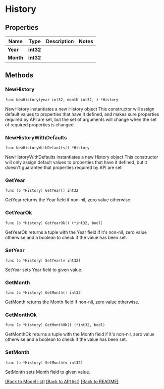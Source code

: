 # History

## Properties

Name | Type | Description | Notes
------------ | ------------- | ------------- | -------------
**Year** | **int32** |  | 
**Month** | **int32** |  | 

## Methods

### NewHistory

`func NewHistory(year int32, month int32, ) *History`

NewHistory instantiates a new History object
This constructor will assign default values to properties that have it defined,
and makes sure properties required by API are set, but the set of arguments
will change when the set of required properties is changed

### NewHistoryWithDefaults

`func NewHistoryWithDefaults() *History`

NewHistoryWithDefaults instantiates a new History object
This constructor will only assign default values to properties that have it defined,
but it doesn't guarantee that properties required by API are set

### GetYear

`func (o *History) GetYear() int32`

GetYear returns the Year field if non-nil, zero value otherwise.

### GetYearOk

`func (o *History) GetYearOk() (*int32, bool)`

GetYearOk returns a tuple with the Year field if it's non-nil, zero value otherwise
and a boolean to check if the value has been set.

### SetYear

`func (o *History) SetYear(v int32)`

SetYear sets Year field to given value.


### GetMonth

`func (o *History) GetMonth() int32`

GetMonth returns the Month field if non-nil, zero value otherwise.

### GetMonthOk

`func (o *History) GetMonthOk() (*int32, bool)`

GetMonthOk returns a tuple with the Month field if it's non-nil, zero value otherwise
and a boolean to check if the value has been set.

### SetMonth

`func (o *History) SetMonth(v int32)`

SetMonth sets Month field to given value.



[[Back to Model list]](../README.md#documentation-for-models) [[Back to API list]](../README.md#documentation-for-api-endpoints) [[Back to README]](../README.md)


